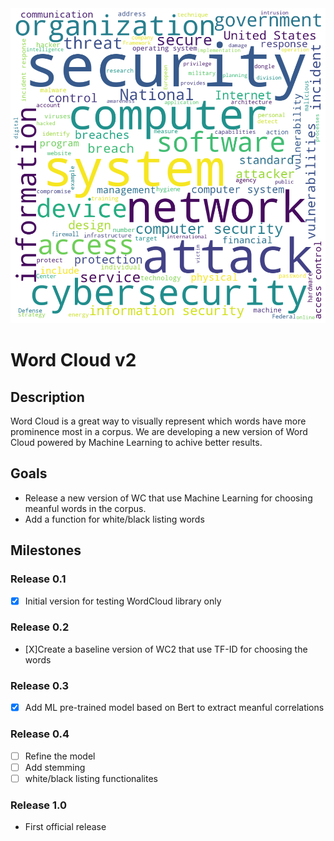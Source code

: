 <img class="aling:center" src="wordcloud_header.png" alt="word cloud image">

# Word Cloud v2

## Description
Word Cloud is a great way to visually represent which words have more prominence most in a corpus.
We are developing a new version of Word Cloud powered by Machine Learning to achive better results. 

## Goals
- Release a new version of WC that use Machine Learning for choosing meanful words in the corpus.
- Add a function for white/black listing words

## Milestones

### Release 0.1
- [X] Initial version for testing WordCloud library only

### Release 0.2
- [X]Create a baseline version of WC2 that use TF-ID for choosing the words

### Release 0.3
- [X] Add ML pre-trained model based on Bert to extract meanful correlations

### Release 0.4
- [ ] Refine the model
- [ ] Add stemming
- [ ] white/black listing functionalites

### Release 1.0
- First official release
